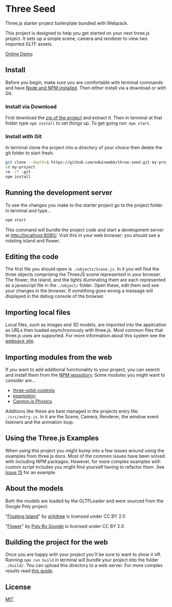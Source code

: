 # Three Seed

Three.js starter project boilerplate bundled with Webpack.

This project is designed to help you get started on your next three.js project. It sets up a simple scene, camera and renderer to view two imported GLTF assets.

[Online Demo](http://edwinwebb.github.io/three-seed/)

## Install
Before you begin, make sure you are comfortable with terminal commands and have [Node and NPM installed](https://www.npmjs.com/get-npm). Then either install via a download or with Git.

### Install via Download
First download the [zip of the project](https://github.com/edwinwebb/three-seed/archive/master.zip) and extract it. Then in terminal at that folder type `npm install` to set things up. To get going run: `npm start`.

### Install with Git
In terminal clone the project into a directory of your choice then delete the git folder to start fresh.

```bash
git clone --depth=1 https://github.com/edwinwebb/three-seed.git my-project
cd my-project
rm -rf .git
npm install
```

## Running the development server
To see the changes you make to the starter project go to the project folder in terminal and type...

```bash
npm start
```

This command will bundle the project code and start a development server at [http://localhost:8080/](http://localhost:8080/). Visit this in your web browser; you should see a rotating island and flower.

## Editing the code
The first file you should open is `./objects/Scene.js`. In it you will find the three objects comprising the ThreeJS scene represented in your browser. The flower, the island, and the lights illuminating them are each represented as a javascript file in the `./object/` folder. Open these, edit them and see your changes in the browser. If something goes wrong a message will displayed in the debug console of the browser.

## Importing local files
Local files, such as images and 3D models, are imported into the application as URLs then loaded asynchronously with three.js. Most common files that three.js uses are supported. For more information about this system see the [webpack site](https://webpack.js.org/).

## Importing modules from the web
If you want to add additional functionality to your project, you can search and install them from the [NPM repository](https://www.npmjs.com/). Some modules you might want to consider are...
* [three-orbit-controls](https://www.npmjs.com/package/three-orbit-controls)
* [popmotion](https://www.npmjs.com/package/popmotion)
* [Cannon.js Physics](https://www.npmjs.com/package/cannon).

Additions like these are best managed in the projects entry file: `./src/entry.js`. In it are the Scene, Camera, Renderer, the window event listeners and the animation loop.

## Using the Three.js Examples
When using this project you might bump into a few issues around using 
the examples from three.js docs. Most of the common issues have been 
solved with including NPM packages. However, for more complex examples 
with custom script includes you might find yourself having to refactor 
them. See [Issue 15](https://github.com/edwinwebb/three-seed/issues/15) 
for an example.

## About the models
Both the models are loaded by the GLTFLoader and were sourced from the Google Poly project.

"[Floating Island](https://poly.google.com/view/eEz9hdknXOi)" by [sirkitree](https://poly.google.com/user/3dVB0GT8oMI) is licensed under CC BY 2.0

"[Flower](https://poly.google.com/view/9znAp0dJiS8)" by [Poly By Google](https://poly.google.com/user/4aEd8rQgKu2) is licensed under CC BY 2.0

## Building the project for the web
Once you are happy with your project you'll be sure to want to show it off. Running `npm run build` in terminal will bundle your project into the folder `./build/`. You can upload this directory to a web server. For more complex results read [this guide](https://webpack.js.org/guides/production/).

## License
[MIT](https://github.com/edwinwebb/three-seed/blob/master/LICENSE)
